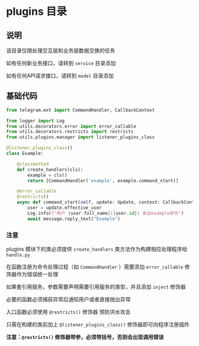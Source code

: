 # plugins 目录

## 说明

该目录仅限处理交互层和业务层数据交换的任务

如有任何新业务接口，请转到 `service` 目录添加

如有任何API请求接口，请转到 `model` 目录添加

## 基础代码

``` python
from telegram.ext import CommandHandler, CallbackContext

from logger import Log
from utils.decorators.error import error_callable
from utils.decorators.restricts import restricts
from utils.plugins.manager import listener_plugins_class

@listener_plugins_class()
class Example:

    @classmethod
    def create_handlers(cls):
        example = cls()
        return [CommandHandler('example', example.command_start)]

    @error_callable
    @restricts()
    async def command_start(self, update: Update, context: CallbackContext) -> None:
        user = update.effective_user
        Log.info(f"用户 {user.full_name}[{user.id}] 发出example命令")
        await message.reply_text("Example")

```

### 注意

plugins 模块下的类必须提供 `create_handlers` 类方法作为构建相应处理程序给 `handle.py`

在函数注册为命令处理过程（如 `CommandHandler` ）需要添加 `error_callable` 修饰器作为错误统一处理

如果套引用服务，参数需要声明需要引用服务的类型，并且添加 `inject` 修饰器

必要的函数必须捕获异常后通知用户或者直接抛出异常

入口函数必须使用 `@restricts()` 修饰器 预防洪水攻击

只需在构建的类前加上 `@listener_plugins_class()` 修饰器即可向程序注册插件

**注意：`@restricts()` 修饰器带参，必须带括号，否则会出现调用错误**
